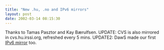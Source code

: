 ```yaml
---
title: "New .hu, .no and IPv6 mirrors"
layout: post
date: 2002-03-14 08:15:30
---
```

Thanks to Tamas Pasztor and Kay Bærulfsen. UPDATE: CVS is also mirrored
in cvs.hu.irssi.org, refreshed every 5 mins. UPDATE2: DawS made our
first [IPv6 mirror](/) too.

